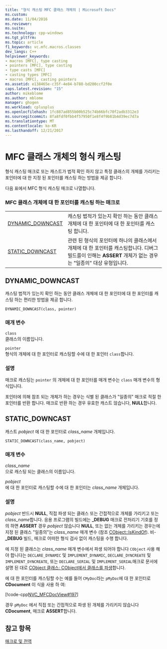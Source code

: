 ```yaml
---
title: "형식 캐스팅 MFC 클래스 개체의 | Microsoft Docs"
ms.custom: 
ms.date: 11/04/2016
ms.reviewer: 
ms.suite: 
ms.technology: cpp-windows
ms.tgt_pltfrm: 
ms.topic: article
f1_keywords: vc.mfc.macros.classes
dev_langs: C++
helpviewer_keywords:
- macros [MFC], type casting
- pointers [MFC], type casting
- type casts [MFC]
- casting types [MFC]
- macros [MFC], casting pointers
ms.assetid: e138465e-c35f-4e84-b788-bd200ccf2f0e
caps.latest.revision: "15"
author: mikeblome
ms.author: mblome
manager: ghogen
ms.workload: cplusplus
ms.openlocfilehash: 1fc887ad855b00b525c74b66bfc70f2adb3312e3
ms.sourcegitcommit: 8fa8fdf0fbb4f57950f1e8f4f9b81b4d39ec7d7a
ms.translationtype: MT
ms.contentlocale: ko-KR
ms.lasthandoff: 12/21/2017
---
```

# <a name="type-casting-of-mfc-class-objects"></a>MFC 클래스 개체의 형식 캐스팅
형식 캐스팅 매크로 또는 캐스트가 법적 확인 하지 않고 특정 클래스의 개체를 가리키는 포인터에 대 한 지정 된 포인터를 캐스팅 하는 방법을 제공 합니다.  
  
 다음 표에서 MFC 형식 캐스팅 매크로 나열합니다.  
  
### <a name="macros-that-cast-pointers-to-mfc-class-objects"></a>MFC 클래스 개체에 대 한 포인터를 캐스팅 하는 매크로  
  
|||  
|-|-|  
|[DYNAMIC_DOWNCAST](#dynamic_downcast)|캐스팅 법적가 있는지 확인 하는 동안 클래스 개체에 대 한 포인터에 대 한 포인터를 캐스팅 합니다.|  
|[STATIC_DOWNCAST](#static_downcast)|관련 된 형식의 포인터에 하나의 클래스에서 개체에 대 한 포인터를 캐스팅합니다. 디버그 빌드를이 인해는 **ASSERT** 개체가 없는 경우는 "일종의" 대상 유형입니다.|  
  
##  <a name="dynamic_downcast"></a>DYNAMIC_DOWNCAST  
 캐스팅 법적가 있는지 확인 하는 동안 클래스 개체에 대 한 포인터에 대 한 포인터를 캐스팅 하는 편리한 방법을 제공 합니다.  
  
```   
DYNAMIC_DOWNCAST(class, pointer)  
```  
  
### <a name="parameters"></a>매개 변수  
 `class`  
 클래스의 이름입니다.  
  
 `pointer`  
 형식의 개체에 대 한 포인터로 캐스팅할 수에 대 한 포인터 `class`합니다.  
  
### <a name="remarks"></a>설명  
 매크로 캐스팅는 `pointer` 의 개체에 대 한 포인터를 매개 변수는 `class` 매개 변수의 형식입니다.  
  
 포인터에 의해 참조 되는 개체가 하는 경우는 식별 된 클래스가 "일종의" 매크로 적절 한 포인터를 반환 합니다. 매크로 반환 하는 경우 유효한 캐스트 않습니다, **NULL**합니다.  
  
##  <a name="static_downcast"></a>STATIC_DOWNCAST  
 캐스트 *pobject* 에 대 한 포인터로 *class_name* 개체입니다.  
  
```   
STATIC_DOWNCAST(class_name, pobject)   
```  
  
### <a name="parameters"></a>매개 변수  
 *class_name*  
 으로 캐스팅 되는 클래스의 이름입니다.  
  
 *pobject*  
 에 대 한 포인터로 캐스팅할 수에 대 한 포인터는 *class_name* 개체입니다.  
  
### <a name="remarks"></a>설명  
 *pobject* 반드시 **NULL**, 직접 파생 되는 클래스 또는 간접적으로 개체를 가리키고 또는 *class_name*합니다. 응용 프로그램의 빌드에는 **_DEBUG** 매크로 전처리기 기호를 정의 하면 **ASSERT** 경우 *pobject* 않습니다 **NULL**, 또는 없는 개체를 가리키는 경우는에 지정 된 클래스 "일종의"는 *class_name* 매개 변수 (참조 [CObject::IsKindOf](../../mfc/reference/cobject-class.md#iskindof)). 비- **_DEBUG** 빌드, 매크로 어떠한 형식 검사 없이 캐스팅을 수행 합니다.  
  
 에 지정 된 클래스는 *class_name* 매개 변수에서 파생 되어야 합니다 `CObject` 사용 해야 합니다는 `DECLARE_DYNAMIC` 및 `IMPLEMENT_DYNAMIC`, `DECLARE_DYNCREATE` 및 `IMPLEMENT_DYNCREATE`, 또는 `DECLARE_SERIAL` 및 `IMPLEMENT_SERIAL`매크로 문서에 설명 된 대로 [CObject 클래스: CObject에서 클래스를 파생](../../mfc/deriving-a-class-from-cobject.md)합니다.  
  
 에 대 한 포인터를 캐스팅할 수는 예를 들어 `CMyDoc`라는 `pMyDoc`에 대 한 포인터로 **CDocument** 이 식을 사용 하 여:  
  
 [!code-cpp[NVC_MFCDocView#197](../../mfc/codesnippet/cpp/type-casting-of-mfc-class-objects_1.cpp)]  
  
 경우 `pMyDoc` 에서 직접 또는 간접적으로 파생 된 개체를 가리키지 않습니다 **CDocument**, 매크로 **ASSERT**합니다.  
  
## <a name="see-also"></a>참고 항목  
 [매크로 및 전역](../../mfc/reference/mfc-macros-and-globals.md)
